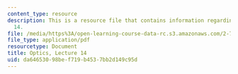 ```yaml
---
content_type: resource
description: This is a resource file that contains information regarding optics lecture
  14.
file: /media/https%3A/open-learning-course-data-rc.s3.amazonaws.com/2-71-optics-spring-2014/da64653098bef719b4537bb2d149c95d_MIT2_71S14_lec14_notes.pdf
file_type: application/pdf
resourcetype: Document
title: Optics, Lecture 14
uid: da646530-98be-f719-b453-7bb2d149c95d
---
```

